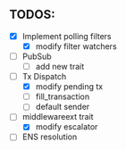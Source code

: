 ## TODOS:

- [x] Implement polling filters
  - [x] modify filter watchers
- [ ] PubSub
  - [ ] add new trait
- [ ] Tx Dispatch
  - [x] modify pending tx
  - [ ] fill_transaction
  - [ ] default sender
- [ ] middlewareext trait
  - [x] modify escalator
- [ ] ENS resolution
